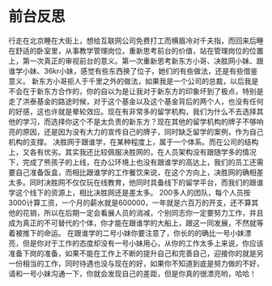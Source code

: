 # 前台反思

行走在北京睡在大街上，想给互联网公司免费打工而横眉冷对千夫指，而回来后睡在舒适的卧室里，从事教学管理岗位，重新思考前台的价值，站在管理岗位的位置上，第一次真正的审视前台的意义。第一次重新思考新东方小哥、决胜网小妹、跟谁学小妹、36kr小妹，感觉有些东西换了位子，她们的有些做法，还是有些借鉴意义。
新东方小哥拒人于千里之外的做法，如果我是一个公司的总裁，以后我是不会在于新东方合作的，你的自以为是让我对于新东方的印象坏到了极点，特别是走了洪泰基金的路途时候，对于这个基金以及这个基金背后的两个人，也没有任何的好感，这也许就是晕轮效应。现在有非常多的留学机构，我们为什么不去选择其他的学习，而选择你这个不是太负责的新东方？现在其他的留学机构的牌子不够响亮的原因，还是因为没有大力的宣传自己的牌子，同时缺乏留学的案例，作为自己机构的支撑。
决胜网于跟谁学，在某种程度上，属于一个体系。而在公司的结构上，又各有优劣。其实我还比较佩服决胜网的，在人员架构没有跟随学多的情况下，完成了熊孩子的上线，在办公环境上也没有跟谁学的高达上，我们的员工还需要自己准备饭盒，而相比跟谁学的工作餐饮来说，在这个方向上，决胜网的确相差太多。同时决胜网不仅仅玩在线教育，他同时具备线下的留学平台，而我们的跟谁学这个线下的资源上，相比决胜网还是差太多。
200多人的团队，每个人员按3000计算工资，一个月的薪水就是600000，一年就是六百万的开支，还不算其他的花销，所以在后期一定会看展人员的消减，个别同志你一定要努力工作，并且成为真正的不可替代的个体，你才能在跟谁学的大船上，跟这一同发展，不然就等着被推下的命运。
在跟谁学的二号小妹你要注意了，你长的的确比一号小妹漂亮，但是你对于工作的态度却没有一号小妹用心，从你的工作太多上来说，你应该准备下岗的准备，如果不能在工作上不断的提升自己和完善自己，迎接你的就是另一份相当的工作，同时待遇也没与现在的好，如果你不知道到底是努力做的不好，请和一号小妹沟通一下，你就会发现自己的差距，但是你真的很漂亮哟，哈哈！
